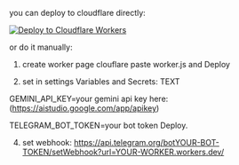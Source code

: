 you can deploy to cloudflare directly:

[![Deploy to Cloudflare Workers](https://deploy.workers.cloudflare.com/button)](https://deploy.workers.cloudflare.com/?url=https://github.com/faridoddin1/gemini-tts)

or do it manually:

1. create worker page clouflare
paste worker.js and Deploy

2. set in settings Variables and Secrets: TEXT

GEMINI_API_KEY=your gemini api key here: (https://aistudio.google.com/app/apikey)

TELEGRAM_BOT_TOKEN=your bot token
Deploy.

4. set webhook:
https://api.telegram.org/botYOUR-BOT-TOKEN/setWebhook?url=YOUR-WORKER.workers.dev/

